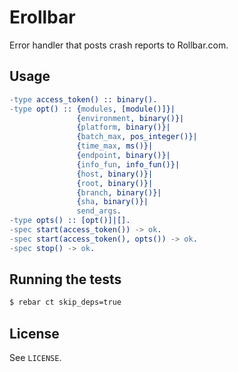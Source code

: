 # Erollbar

Error handler that posts crash reports to Rollbar.com.

## Usage

``` erlang
-type access_token() :: binary().
-type opt() :: {modules, [module()]}|
               {environment, binary()}|
               {platform, binary()}|
               {batch_max, pos_integer()}|
               {time_max, ms()}|
               {endpoint, binary()}|
               {info_fun, info_fun()}|
               {host, binary()}|
               {root, binary()}|
               {branch, binary()}|
               {sha, binary()}|
               send_args.
-type opts() :: [opt()]|[].
-spec start(access_token()) -> ok.
-spec start(access_token(), opts()) -> ok.
-spec stop() -> ok.
```

## Running the tests

``` bash
$ rebar ct skip_deps=true
```

## License

See `LICENSE`.
